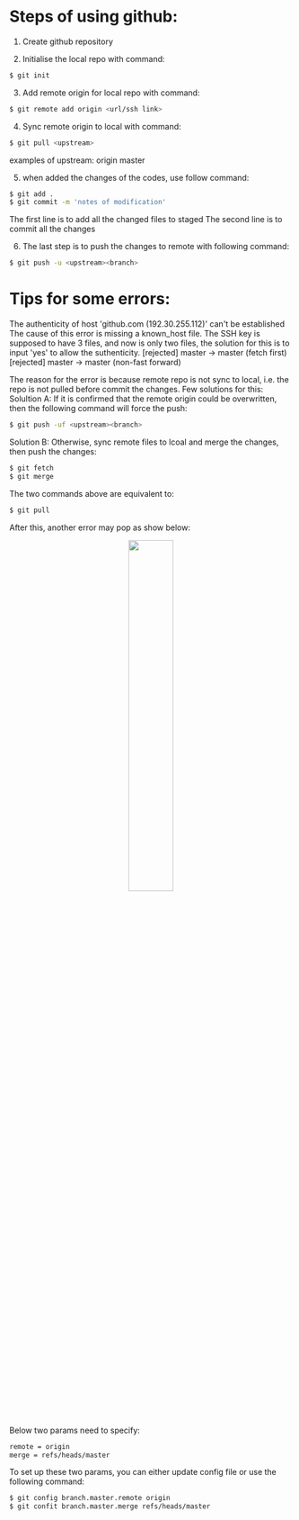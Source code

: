 # Steps of using github:
1. Create github repository

2. Initialise the local repo with command:
```bash
$ git init
```

3. Add remote origin for local repo with command:
```bash
$ git remote add origin <url/ssh link>
```

4. Sync remote origin to local with command:
```bash
$ git pull <upstream>
```
examples of upstream: origin master

5. when added the changes of the codes, use follow command:
```bash
$ git add .
$ git commit -m 'notes of modification'
```
The first line is to add all the changed files to staged
The second line is to commit all the changes

6. The last step is to push the changes to remote with following command:
```bash
$ git push -u <upstream><branch>
```

# Tips for some errors:
The authenticity of host 'github.com (192.30.255.112)' can't be established
The cause of this error is missing a known_host file. The SSH key is supposed to have 3 files, and now is only two files, the solution for this is to input 'yes' to allow the suthenticity.
\[rejected\] master -> master (fetch first)
\[rejected\] master -> master (non-fast forward)

The reason for the error is because remote repo is not sync to local, i.e. the repo is not pulled before commit the changes. 
Few solutions for this:
Solultion A:
If it is confirmed that the remote origin could be overwritten, then the following command will force the push:
```bash
$ git push -uf <upstream><branch>
```

Solution B:
Otherwise, sync remote files to lcoal and merge the changes, then push the changes:
```bash
$ git fetch
$ git merge
```
The two commands above are equivalent to:
```bash
$ git pull
```
After this, another error may pop as show below:
<p align="center"><img width="40%" src="https://img-blog.csdn.net/20170216141449767" /></p>

Below two params need to specify:
```bash
remote = origin
merge = refs/heads/master
```
To set up these two params, you can either update config file or use the following command:
```bash
$ git config branch.master.remote origin
$ git confit branch.master.merge refs/heads/master
```
